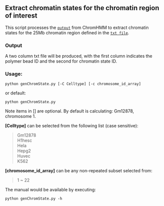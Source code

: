 ## Extract chromatin states for the chromatin region of interest

This script processes the [`output`](../../../../processEpigenomicsData/chromatinStates/OUTPUTSAMPLE_5kb_6celltype_15states/) from ChromHMM to extract chromatin states for the 25Mb chromatin region defined in the [`txt file`](../../../../src/chr_region.txt).  

### Output

A two column txt file will be produced, with the first column indicates the polymer bead ID and the second for chromatin state ID. 

### Usage:

```
python genChromState.py [-C Celltype] [-c chromosome_id_array]
```
or default:
```
python genChromState.py
```
Note items in [] are optional. By default is calculating: Gm12878, chromosome 1.

**[Celltype]** can be selected from the following list (case sensitive):
>Gm12878  
>H1hesc  
>Hela  
>Hepg2  
>Huvec  
>K562

**[chromosome_id_array]** can be any non-repeated subset selected from:
>1 ~ 22

The manual would be available by executing:
```
python genChromState.py -h
```
